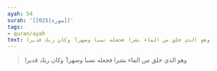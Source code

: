 ```yaml
---
ayah: 54
surah: '[[025|سورة]]'
tags:
- quran/ayah
text: وهو الذي خلق من الماء بشرا فجعله نسبا وصهرا ۗ وكان ربك قديرا
---
```

> وهو الذي خلق من الماء بشرا فجعله نسبا وصهرا ۗ وكان ربك قديرا
